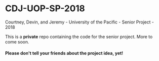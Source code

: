 # CDJ-UOP-SP-2018
Courtney, Devin, and Jeremy - University of the Pacific - Senior Project - 2018

This is a <b>private</b> repo containing the code for the senior project.  More to come soon.

<h4>Please don't tell your friends about the project idea, yet!</h4>